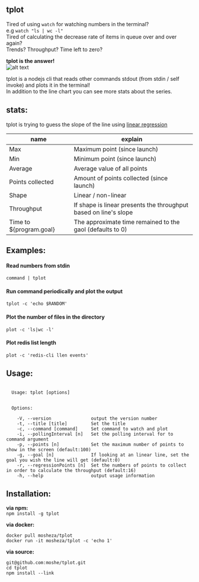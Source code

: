 ## tplot
Tired of using `watch` for watching numbers in the terminal?  
e.g `watch "ls | wc -l"`  
Tired of calculating the decrease rate of items in queue over and over again?  
Trends? Throughput? Time left to zero?  

**tplot is the answer!**  
![alt text](https://github.com/moshe/tplot/blob/master/images/out4.gif?raw=true "Logo Title Text 1")

tplot is a nodejs cli that reads other commands stdout (from stdin / self invoke) and plots it in the terminal!  
In addition to the line chart you can see more stats about the series.

## stats:
tplot is trying to guess the slope of the line using [linear regression](https://en.wikipedia.org/wiki/Ordinary_least_squares) 

| name  | explain |
| ------------- | ------------- |
| Max | Maximum point (since launch) |
| Min | Minimum point (since launch) |
| Average | Average value of all points |
| Points collected | Amount of points collected (since launch) |
| Shape | Linear / non-linear |
| Throughput | If shape is linear presents the throughput based on line's slope|
| Time to ${program.goal} | The approximate time remained to the gaol (defaults to 0) |

## Examples:
#### Read numbers from stdin
`command | tplot`

#### Run command periodically and plot the output
`tplot -c 'echo $RANDOM'`

#### Plot the number of files in the directory
`plot -c 'ls|wc -l'`

#### Plot redis list length
`plot -c 'redis-cli llen events'`

## Usage:
```

  Usage: tplot [options]


  Options:

    -V, --version               output the version number
    -t, --title [title]         Set the title
    -c, --command [command]     Set command to watch and plot
    -i, --pollingInterval [n]   Set the polling interval for to command argument
    -p, --points [n]            Set the maximum number of points to show in the screen (default:100)
    -g, --goal [n]              If looking at an linear line, set the goal you wish the line will get (default:0)
    -r, --regressionPoints [n]  Set the numbers of points to collect in order to calculate the throughput (default:16)
    -h, --help                  output usage information
```

## Installation:
**via npm:**  
`npm install -g tplot`

**via docker:**
```
docker pull mosheza/tplot
docker run -it mosheza/tplot -c 'echo 1'
```

**via source:**
```
git@github.com:moshe/tplot.git
cd tplot
npm install --link
```
